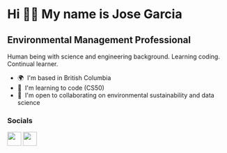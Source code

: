 Hi 👋🏽 My name is Jose Garcia
============================

Environmental Management Professional
-----------------------------------------

Human being with science and engineering background. Learning coding. Continual learner.

* 🌍  I'm based in British Columbia
* 🧠  I'm learning to code (CS50)
* 🤝  I'm open to collaborating on environmental sustainability and data science

### Socials

<p align="left"> <a href="https://www.github.com/ciro3" target="_blank" rel="noreferrer"><img src="https://raw.githubusercontent.com/danielcranney/readme-generator/main/public/icons/socials/github.svg" width="32" height="32" /></a> <a href="https://www.linkedin.com/in/jgar2099" target="_blank" rel="noreferrer"><img src="https://raw.githubusercontent.com/danielcranney/readme-generator/main/public/icons/socials/linkedin.svg" width="32" height="32" /></a></p>
